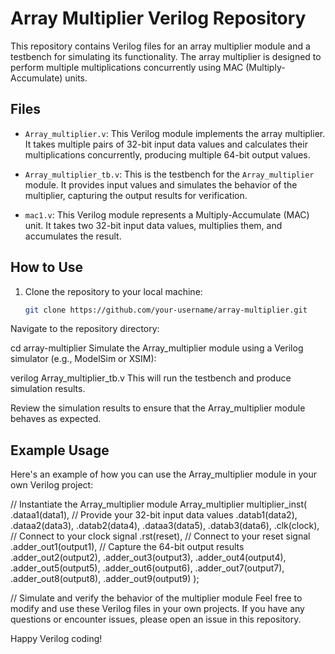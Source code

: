 # Array Multiplier Verilog Repository

This repository contains Verilog files for an array multiplier module and a testbench for simulating its functionality. The array multiplier is designed to perform multiple multiplications concurrently using MAC (Multiply-Accumulate) units.

## Files

- `Array_multiplier.v`: This Verilog module implements the array multiplier. It takes multiple pairs of 32-bit input data values and calculates their multiplications concurrently, producing multiple 64-bit output values.

- `Array_multiplier_tb.v`: This is the testbench for the `Array_multiplier` module. It provides input values and simulates the behavior of the multiplier, capturing the output results for verification.

- `mac1.v`: This Verilog module represents a Multiply-Accumulate (MAC) unit. It takes two 32-bit input data values, multiplies them, and accumulates the result.

## How to Use

1. Clone the repository to your local machine:

   ```bash
   git clone https://github.com/your-username/array-multiplier.git
Navigate to the repository directory:


cd array-multiplier
Simulate the Array_multiplier module using a Verilog simulator (e.g., ModelSim or XSIM):


verilog Array_multiplier_tb.v
This will run the testbench and produce simulation results.

Review the simulation results to ensure that the Array_multiplier module behaves as expected.

## Example Usage
Here's an example of how you can use the Array_multiplier module in your own Verilog project:


// Instantiate the Array_multiplier module
Array_multiplier multiplier_inst(
    .dataa1(data1), // Provide your 32-bit input data values
    .datab1(data2),
    .dataa2(data3),
    .datab2(data4),
    .dataa3(data5),
    .datab3(data6),
    .clk(clock),   // Connect to your clock signal
    .rst(reset),   // Connect to your reset signal
    .adder_out1(output1), // Capture the 64-bit output results
    .adder_out2(output2),
    .adder_out3(output3),
    .adder_out4(output4),
    .adder_out5(output5),
    .adder_out6(output6),
    .adder_out7(output7),
    .adder_out8(output8),
    .adder_out9(output9)
);

// Simulate and verify the behavior of the multiplier module
Feel free to modify and use these Verilog files in your own projects. If you have any questions or encounter issues, please open an issue in this repository.

Happy Verilog coding!
